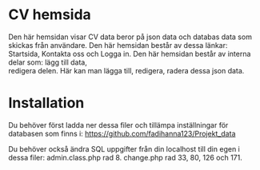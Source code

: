 # CV hemsida
Den här hemsidan visar CV data beror på json data och databas data som skickas från användare.
Den här hemsidan består av dessa länkar: Startsida, Kontakta oss och Logga in. Den här hemsidan består av interna delar som: lägg till data,<br /> redigera delen.
Här kan man lägga till, redigera, radera dessa json data.

# Installation
Du behöver först ladda ner dessa filer och tillämpa inställningar för databasen som finns i:
https://github.com/fadihanna123/Projekt_data

Du behöver också ändra SQL uppgifter från din localhost till din egen i dessa filer:
admin.class.php rad 8.
change.php rad 33, 80, 126 och 171.

